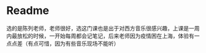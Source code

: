 # Readme

选的是陈列老师，老师很好，选这门课也是出于对西方音乐很感兴趣，上课是一周内最放松的时候，一开始每周都会记笔记，后来老师因为疫情困在上海，体验有一点点差（有点可惜，因为有些音乐现场不能听）